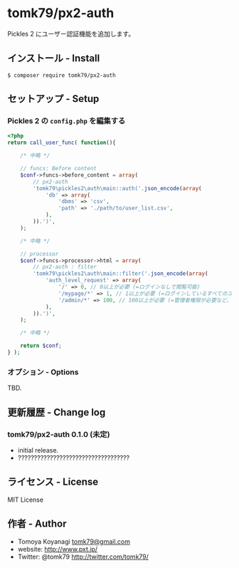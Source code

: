 # tomk79/px2-auth
Pickles 2 にユーザー認証機能を追加します。

## インストール - Install

```
$ composer require tomk79/px2-auth
```

## セットアップ - Setup

### Pickles 2 の `config.php` を編集する

```php
<?php
return call_user_func( function(){

	/* 中略 */

	// funcs: Before content
	$conf->funcs->before_content = array(
		// px2-auth
		'tomk79\pickles2\auth\main::auth('.json_encode(array(
			'db' => array(
				'dbms' => 'csv',
				'path' => './path/to/user_list.csv',
			),
		)).')',
	);

	/* 中略 */

	// processor
	$conf->funcs->processor->html = array(
		// px2-auth : filter
		'tomk79\pickles2\auth\main::filter('.json_encode(array(
			'auth_level_request' => array(
				'/' => 0, // 0以上が必要 (=ログインなしで閲覧可能)
				'/mypage/*' => 1, // 1以上が必要 (=ログインしているすべてのユーザーが閲覧可能)
				'/admin/*' => 100, // 100以上が必要 (=管理者権限が必要など、数値と権限を任意に設計して決定)
			),
		)).')',
	);

	/* 中略 */

	return $conf;
} );
```

### オプション - Options

TBD.

## 更新履歴 - Change log

### tomk79/px2-auth 0.1.0 (未定)

- initial release.
- ???????????????????????????????????


## ライセンス - License

MIT License


## 作者 - Author

- Tomoya Koyanagi <tomk79@gmail.com>
- website: <http://www.pxt.jp/>
- Twitter: @tomk79 <http://twitter.com/tomk79/>
